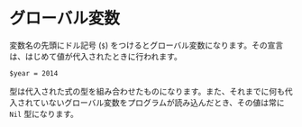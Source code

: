 # グローバル変数

変数名の先頭にドル記号 (`$`) をつけるとグローバル変数になります。その宣言は、はじめて値が代入されたときに行われます。

```crystal
$year = 2014
```

型は代入された式の型を組み合わせたものになります。また、それまでに何も代入されていないグローバル変数をプログラムが読み込んだとき、その値は常に `Nil` 型になります。
